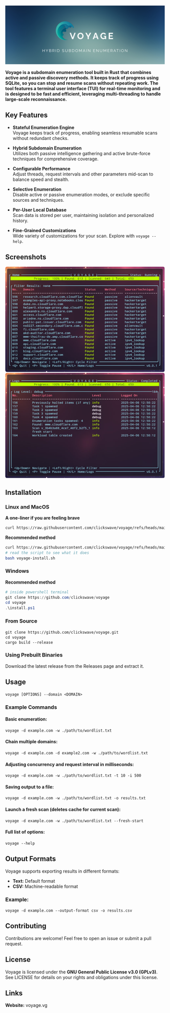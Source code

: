 ![Voyage](https://github.com/clickswave/voyage/blob/main/static/readme-cover.png?raw=true)

**Voyage is a subdomain enumeration tool built in Rust that combines active and passive discovery methods. It keeps track of progress using SQLite, so you can stop and resume scans without repeating work. The tool features a terminal user interface (TUI) for real-time monitoring and is designed to be fast and efficient, leveraging multi-threading to handle large-scale reconnaissance.**

## Key Features

- **Stateful Enumeration Engine**  
  Voyage keeps track of progress, enabling seamless resumable scans without redundant checks.

- **Hybrid Subdomain Enumeration**  
  Utilizes both passive intelligence gathering and active brute-force techniques for comprehensive coverage.

- **Configurable Performance**  
  Adjust threads, request intervals and other parameters mid-scan to balance speed and stealth.

- **Selective Enumeration**  
  Disable active or passive enumeration modes, or exclude specific sources and techniques.

- **Per-User Local Database**  
  Scan data is stored per user, maintaining isolation and personalized history.

- **Fine-Grained Customizations**  
  Wide variety of customizations for your scan. Explore with `voyage --help`.


## Screenshots
![Screenshot 1](https://github.com/clickswave/voyage/blob/main/static/voyage-ss1.png?raw=true)
![Screenshot 2](https://github.com/clickswave/voyage/blob/main/static/voyage-ss2.png?raw=true)

## Installation

### Linux and MacOS
**A one-liner if you are feeling brave**
```bash
curl https://raw.githubusercontent.com/clickswave/voyage/refs/heads/main/install.sh | bash
```
**Recommended method**
```bash
curl https://raw.githubusercontent.com/clickswave/voyage/refs/heads/main/install.sh -o voyage-install.sh
# read the script to see what it does
bash voyage-install.sh
```

### Windows
**Recommended method**
```powershell
# inside powershell terminal
git clone https://github.com/clickswave/voyage
cd voyage
.\install.ps1
```

### From Source

```
git clone https://github.com/clickswave/voyage.git
cd voyage
cargo build --release
```

### Using Prebuilt Binaries

Download the latest release from the Releases page and extract it.

## Usage

```
voyage [OPTIONS] --domain <DOMAIN>
```

### Example Commands

#### Basic enumeration:
```
voyage -d example.com -w ./path/to/wordlist.txt
```

#### Chain multiple domains:
```
voyage -d example.com -d example2.com -w ./path/to/wordlist.txt
```

#### Adjusting concurrency and request interval in milliseconds:
```
voyage -d example.com -w ./path/to/wordlist.txt -t 10 -i 500 
```

#### Saving output to a file:
```
voyage -d example.com -w ./path/to/wordlist.txt -o results.txt
```

#### Launch a fresh scan (deletes cache for current scan):
```
voyage -d example.com -w ./path/to/wordlist.txt --fresh-start
```

#### Full list of options:
```
voyage --help
```

## Output Formats

Voyage supports exporting results in different formats:
* **Text:** Default format
* **CSV:** Machine-readable format

### Example:

```
voyage -d example.com --output-format csv -o results.csv
```

## Contributing

Contributions are welcome! Feel free to open an issue or submit a pull request.

## License

Voyage is licensed under the **GNU General Public License v3.0 (GPLv3)**. See LICENSE for details on your rights and obligations under this license.

## Links

**Website:** voyage.vg
